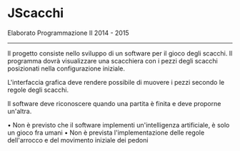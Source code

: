 # JScacchi
Elaborato Programmazione II 2014 - 2015

----------------------------------------------------------------------------------------------------------
Il progetto consiste nello sviluppo di un software per il gioco degli scacchi.
Il programma dovrà visualizzare una scacchiera con i pezzi degli scacchi posizionati nella configurazione iniziale.

L'interfaccia grafica deve rendere possibile di muovere i pezzi secondo le regole degli scacchi.

Il software deve riconoscere quando una partita è finita e deve proporne un'altra.

• Non è previsto che il software implementi un'intelligenza artificiale, è solo un gioco fra
umani
• Non è prevista l'implementazione delle regole dell'arrocco e del movimento iniziale dei
pedoni
